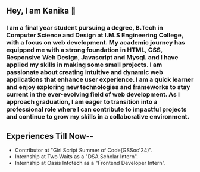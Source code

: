 ## Hey, I am Kanika 👋
### I am a final year student pursuing a degree, B.Tech in Computer Science and Design at I.M.S Engineering College, with a focus on web development. My academic journey has equipped me with a strong foundation in HTML, CSS, Responsive Web Design, Javascript and Mysql. and I have applied my skills in making some small projects. I am passionate about creating intuitive and dynamic web applications that enhance user experience. I am a quick learner and enjoy exploring new technologies and frameworks to stay current in the ever-evolving field of web development. As I approach graduation, I am eager to transition into a professional role where I can contribute to impactful projects and continue to grow my skills in a collaborative environment. 


## Experiences Till Now--

- Contributor at "Girl Script Summer of Code(GSSoc'24)".
- Internship at Two Waits as a "DSA Scholar Intern".
- Internship at Oasis Infotech as a "Frontend Developer Intern".

<!--
**iamkanika/iamkanika** is a ✨ _special_ ✨ repository because its `README.md` (this file) appears on your GitHub profile.

- 🌱 I’m currently learning Web Development.
- 👯 I’m looking to collaborate on Live Projects.
- 🤔 I’m looking for Internship .
- 💬 Tell me about if I need some improvements
- 📫 How to reach me: kanikagarg2707@gmail.com 
- 😄 Tryig to maintain the Longest streak.

-->
